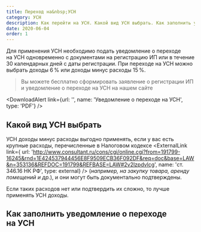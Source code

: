 ```yaml
---
title: Переход на&nbsp;УСН
category: УСН
description: Как перейти на УСН. Какой вид УСН выбрать. Как заполнить уведомление о переходе на УСН
date: 2020-06-04
order: 1
---
```


Для применения УСН необходимо подать уведомление о&nbsp;переходе на&nbsp;УСН одновременно с&nbsp;документами на&nbsp;регистрацию&nbsp;ИП или в&nbsp;течение 30&nbsp;календарных дней с&nbsp;даты регистрации. При переходе на&nbsp;УСН можно выбрать доходы 6&#8201;% или&nbsp;доходы минус расходы&nbsp;15&#8201;%.

<Blockquote>
  Вы можете бесплатно сформировать заявление о&nbsp;регистрации ИП и&nbsp;уведомление о&nbsp;переходе на&nbsp;УСН на&nbsp;<Link to="/ip/">нашем сайте</Link>
</Blockquote>

<DownloadAlert link={url: '', name: 'Уведомление о&nbsp;переходе на&nbsp;УСН', type: 'PDF'} />

## Какой вид УСН выбрать

УСН доходы минус расходы выгодно применять, если у&nbsp;вас есть крупные расходы, перечисленные в&nbsp;Налоговом кодексе <ExternalLink link={ url: 'http://www.consultant.ru/cons/cgi/online.cgi?from=191799-16245&rnd=1E424537944456E8F9509ECB36F092DF&req=doc&base=LAW&n=353136&REFDOC=191799&REFBASE=LAW#2v2lzpdvlcg', name: 'ст. 346.16 НК РФ', type: external} /> (*например, на&nbsp;закупку товара, аренду помещений и&nbsp;др.*), и&nbsp;они могут быть документально подтверждены.

Если таких расходов нет или подтвердить&nbsp;их сложно, то&nbsp;лучше применять УСН доходы.

## Как заполнить уведомление о&nbsp;переходе на&nbsp;УСН
